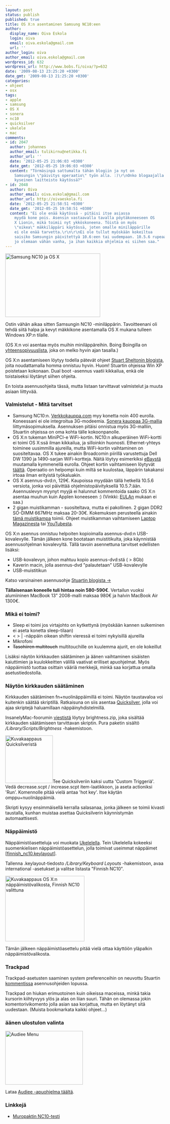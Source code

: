 ```yaml
---
layout: post
status: publish
published: true
title: OS X:n asentaminen Samsung NC10:een
author:
  display_name: Oiva Eskola
  login: oiva
  email: oiva.eskola@gmail.com
  url: ''
author_login: oiva
author_email: oiva.eskola@gmail.com
wordpress_id: 632
wordpress_url: http://www.bobs.fi/oiva/?p=632
date: '2009-08-13 23:25:20 +0300'
date_gmt: '2009-08-13 21:25:20 +0300'
categories:
- ohjeet
- osx
tags:
- apple
- samsung
- OS X
- sonera
- nc10
- quicksilver
- ukelele
- mac
comments:
- id: 2047
  author: johannes
  author_email: tulikirnu@netikka.fi
  author_url: ''
  date: '2012-05-25 21:06:03 +0300'
  date_gmt: '2012-05-25 19:06:03 +0300'
  content: "Törmäsinpä sattumalta tähän blogiin ja nyt on
    Samsungin \"päivitys operaatio\" työn alla. :)\r\nOnko blogaajalla vielä
    kyseinen laitteisto käytössä?"
- id: 2048
  author: Oiva
  author_email: oiva.eskola@gmail.com
  author_url: http://oivaeskola.fi
  date: '2012-05-25 21:58:51 +0300'
  date_gmt: '2012-05-25 19:58:51 +0300'
  content: "Ei ole enää käytössä - pitäisi itse asiassa
    myydä kone pois. Asensin vastaavalla tavalla pöytäkoneeseen OS
    X Lionin, mikä toimii nyt ykköskoneena. Töistä on myös
    \"oikea\" mäkkiläppäri käytössä, joten omalle miniläppärille
    ei ole enää tarvetta.\r\n\r\nEi ole tullut myöskään kokeiltua
    saisiko Samsungin päivitettyä 10.6:een tai uudempaan. 10.5.6 rupeaa
    jo olemaan vähän vanha, ja ihan kaikkia ohjelmia ei siihen saa."
---
```

<p><a href="{{ site.baseurl }}/images/2009/08/DSC_0442.jpg"><img class="size-medium wp-image-676 alignnone" title="Samsung NC10 ja OS X" src="{{ site.baseurl }}/images/2009/08/DSC_0442-300x200.jpg" alt="Samsung NC10 ja OS X" width="300" height="200" /></a></p>
<p>Ostin vähän aikaa sitten Samsungin NC10 -miniläppärin. Tavoitteenani oli tehdä siitä halpa ja kevyt mäkkikone asentamalla OS X mukana tulleen Windows XP:n tilalle.</p>
<p>(OS X:n voi asentaa myös muihin miniläppäreihin. Boing Boingilla on <a title="Mac OS X Netbook Compatibility Chart" href="http://gadgets.boingboing.net/2008/12/17/osx-netbook-compatib.html">yhteensopivuuslista</a>, joka on melko hyvin ajan tasalla.)</p>
<p>OS X:n asentamiseen löytyy todella pätevät ohjeet <a title="Definitive Mac OS X installation guide for netbooks" href="http://blog.stuart.shelton.me/archives/256">Stuart Sheltonin blogista</a>, joita noudattamalla homma onnistuu hyvin. Huom! Stuartin ohjeissa Win XP poistetaan kokonaan. Dual boot -asennus vaatii kikkailua, enkä ole toistaiseksi löytänyt siihen ohjeita.</p>
<p>En toista asennusohjeita tässä, mutta listaan tarvittavat valmistelut ja muuta asiaan liittyvää.</p>
<h3>Valmistelut - Mitä tarvitset</h3>
<ul>
<li>Samsung NC10:n. <a title="Verkkokauppa.com: Samsung NC10" href="http://www.verkkokauppa.com/popups/prodinfo.php?id=40997">Verkkokauppa.com</a> myy konetta noin 400 eurolla. Koneessani ei ole integroitua 3G-modeemia. <a href="https://kauppa.sonera.fi/yksityisille/raatali/kannettava.aspx">Sonera kauppaa 3G-mallia </a>liittymäsopimuksella. Asennuksen pitäisi onnistua myös 3G-malliin, Stuartin ohjeissa on oma kohta tälle kokoonpanolle.</li>
<li>OS X:n tukeman MiniPCI-e WiFi-kortin. NC10:n alkuperäinen WiFi-kortti ei toimi OS X:ssä ilman kikkailua, ja silloinkin huonosti. Ethernet-yhteys toiminee uusimmilla ajureilla, mutta WiFi-kortin vaihtaminen on suositeltavaa. OS X tukee ainakin Broadcomin piirillä varustettuja Dell DW 1390 ja 1490-sarjan WiFi-kortteja. Näitä löytyy esimerkiksi <a title="eBay: dell dw 1490" href="http://shop.ebay.co.uk/i.html?LH_BIN=1&amp;_nkw=dell+dw+1490&amp;_fcid=70&amp;_sc=1&amp;_sop=15&amp;_stpos=&amp;_trksid=p3286.c0.m301&amp;gbr=1">eBaystä</a> muutamalla kymmenellä eurolla. Ohjeet kortin vaihtamiseen löytyvät <a title="How-to: Changing WiFi card in Samsung NC10" href="http://www.tomacintosh.com/2009/03/25/how-to-changing-wifi-card-in-samsung-nc10/">täältä</a>. Operaatio on helpompi kuin miltä se kuulostaa, läppärin takakansi irtoaa ilman erityistä työkaluakin.</li>
<li>OS X asennus-dvd:n, 129&euro;. Kaupoissa myydään tällä hetkellä 10.5.6 versiota, jonka voi päivittää ohjelmistopäivityksellä 10.5.7:ään. Asennuslevyn myynyt myyjä ei halunnut kommentoida saako OS X:n asentaa muuhun kuin Applen koneeseen :) (Vinkki: <a title="Software license agreement for Mac OS X [pdf]" href="http://images.apple.com/legal/sla/docs/macosx105.pdf">EULAn</a> mukaan ei saa.)</li>
<li>2 gigan muistikamman - suositeltava, mutta ei pakollinen. 2 gigan DDR2 SO-DIMM 667MHz maksaa 20-30&euro;. Kokemuksen perusteella ainakin <a title="Verkkokauppa: Kingston 2GB DDR2 800MHz SODIMM -muistimoduli" href="http://www.verkkokauppa.com/popups/prodinfo.php?id=34440">tämä muistikampa</a> toimii. Ohjeet muistikamman vaihtamiseen <a title="LaptopMag: How to Add RAM to the Samsung NC10" href="http://www.laptopmag.com/advice/how-to/nc10-ram.aspx?step=1">Laptop Magazinesta</a> tai&nbsp;<a title="YT: Samsung NC10 RAM Upgrade Video Guide" href="http://www.youtube.com/watch?v=lkIJE901vFM">YouTubesta</a>.</li>
</ul>
<p>OS X:n asennus onnistuu helpoiten kopioimalla asennus-dvd:n USB-kovalevylle. Tämän jälkeen kone bootataan muistitikulta, joka käynnistää asennusohjelman kovalevyltä. Tällä tavoin asennettuna tarvitset edellisten lisäksi:</p>
<ul>
<li>USB-kovalevyn, johon mahtuu kopio asennus-dvd:stä ( > 8Gb)</li>
<li>Kaverin macin, jolla asennus-dvd "palautetaan" USB-kovalevylle</li>
<li>USB-muistitikun</li>
</ul>
<p>Katso varsinainen asennusohje <a title="Definitive Mac OS X installation guide for netbooks" href="http://blog.stuart.shelton.me/archives/256">Stuartin blogista -></a></p>
<p><strong>Tällaisenaan koneelle tuli hintaa noin 580-590&euro;</strong>. Vertailun vuoksi alumiininen MacBook 13" 2008-malli maksaa 980&euro; ja halvin MacBook Air 1300&euro;.</p>
<h3>Mikä ei toimi?</h3>
<ul>
<li>Sleep ei toimi jos virtajohto on kytkettynä (myöskään kannen sulkeminen ei aseta konetta sleep-tilaan)</li>
<li>< > | -näppäin oikean shiftin vieressä ei toimi nykyisillä ajureilla</li>
<li>Mikrofoni</li>
<li><span style="text-decoration: line-through;">Tasohiiren multitouch</span> multitouchille on kuulemma ajurit, en ole kokeillut<span style="text-decoration: line-through;"><br />
</span></li>
</ul>
<p>Lisäksi näytön kirkkauden säätäminen ja äänen vaihtaminen sisäisten kaiuttimien ja kuulokkeitten välillä vaativat erilliset apuohjelmat. Myös näppäimistö tuottaa osittain vääriä merkkejä, minkä saa korjattua omalla asetustiedostolla.</p>
<h3>Näytön kirkkauden säätäminen</h3>
<p>Kirkkauden säätäminen fn+nuolinäppäimillä ei toimi. Näytön taustavaloa voi kuitenkin säätää skriptillä. Ratkaisuna on siis asentaa <a title="Download Quicksilver for Mac" href="http://www.macupdate.com/info.php/id/14831">Quicksilver</a>, jolla voi ajaa skriptejä haluamillaan näppäinyhdistelmillä.</p>
<p>InsanelyMac-foorumin <a title="Mysticus C*: Brightness control" href="http://www.insanelymac.com/forum/index.php?s=ba2a310e85d04ba09456b3b08189e7cc&amp;showtopic=137314&amp;view=findpost&amp;p=1006464">viestistä</a> löytyy brightness.zip, joka sisältää kirkkauden säätämiseen tarvittavan skriptin. Pura paketin sisältö <em>/Library/Scripts/Brightness</em> -hakemistoon.</p>
<p><a href="{{ site.baseurl }}/images/2009/08/Picture-11.png"><img class="alignleft size-thumbnail wp-image-655" title="Kuvakaappaus Quicksilveristä" src="{{ site.baseurl }}/images/2009/08/Picture-11-150x150.png" alt="Kuvakaappaus Quicksilveristä" width="150" height="150" /></a>Tee Quicksilveriin kaksi uutta 'Custom Triggeriä'. Vedä decrease.scpt / increase.scpt item-laatikkoon, ja aseta actioniksi 'Run'. Komennolle pitää vielä antaa 'hot key'. Itse käytän omppu+nuolinäppäimiä.</p>
<p>Skripti kysyy ensimmäisellä kerralla salasanaa, jonka jälkeen se toimii kivasti taustalla, kunhan muistaa asettaa Quicksilverin käynnistymän automaattisesti.</p>
<h3>Näppäimistö</h3>
<p>Näppäimistöasetteluja voi muokata <a title="Mac OS X Keyboard Layout Editor" href="http://scripts.sil.org/ukelele">Ukelelella</a>. Tein Ukelelella kokeeksi suomenkielisen näppäimistöasettelun, jolla toimivat useimmat näppäimet [<a href="{{ site.baseurl }}/images/2009/08/finnish_nc10.keylayout">finnish_nc10.keylayout</a>].</p>
<p>Tallenna .keylayout-tiedosto <em>/Library/Keyboard Layouts</em> -hakemistoon, avaa international -asetukset ja valitse listasta "Finnish NC10".</p>
<p><img class="alignleft size-full wp-image-649" title="Picture 2" src="{{ site.baseurl }}/images/2009/08/Picture-2.png" alt="Kuvakaappaus OS X:n näppäimistövalikosta, Finnish NC10 valittuna" width="250" height="206" /></p>
<p>Tämän jälkeen näppäimistöasettelu pitää vielä ottaa käyttöön yläpalkin näppäimistövalikosta.</p>
<h3>Trackpad</h3>
<p>Trackpad-asetusten saaminen system preferenceihin on neuvottu Stuartin <a title="Trackpad PreferencePane fix" href="http://blog.stuart.shelton.me/archives/256#comment-7614">kommentissa</a> asennusohjeiden lopussa.</p>
<p>Trackpad on hiukan erimuotoinen kuin oikeissa maceissa, minkä takia kursorin kiihtyvyys ylös ja alas on liian suuri. Tähän on olemassa jokin komentorivikomento jolla asian saa korjattua, mutta en löytänyt sitä uudestaan. (Muista bookmarkata kaikki ohjeet...)</p>
<h3>äänen ulostulon valinta</h3>
<p><a href="http://ipis-osx.wikidot.com/forum/t-101853/audieee:the-less-ugly-stop-gap"><img class="alignleft size-full wp-image-669" title="Audiee Menu" src="{{ site.baseurl }}/images/2009/08/audieee_menu1.jpg" alt="Audiee Menu" width="245" height="169" /></a></p>
<p>Lataa <a href="http://ipis-osx.wikidot.com/forum/t-101853/audieee:the-less-ugly-stop-gap">Audiee -apuohjelma täältä</a>.</p>
<h3>Linkkejä</h3>
<ul>
<li><a title="Samsung NC10 -minikannettava testissä" href="http://plaza.fi/muropaketti/artikkelit/kannettavat-tietokoneet/samsung-nc10-minikannettava-testissa">Muropaktin NC10-testi</a></li>
</ul>
